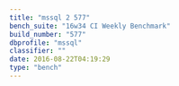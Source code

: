 ```yaml
---
title: "mssql 2 577"
bench_suite: "16w34 CI Weekly Benchmark"
build_number: "577"
dbprofile: "mssql"
classifier: ""
date: 2016-08-22T04:19:29
type: "bench"
---
```

